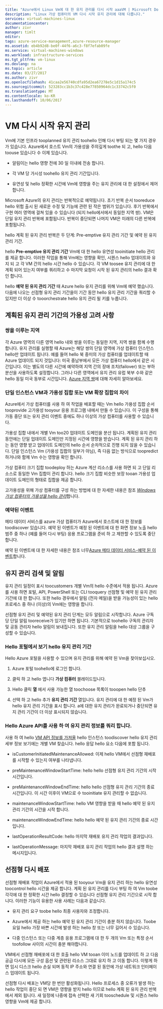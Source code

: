 ```yaml
---
title: "Azure에서 Linux Vm에 대 한 유지 관리를 다시 시작 aaaVM | Microsoft Docs"
description: "Linux 가상 컴퓨터의 VM 다시 시작 유지 관리에 대해 다룹니다."
services: virtual-machines-linux
documentationcenter: 
author: zivr
manager: timlt
editor: 
tags: azure-service-management,azure-resource-manager
ms.assetid: eb4b92d8-be0f-44f6-a6c3-f8f7efab09fe
ms.service: virtual-machines-windows
ms.workload: infrastructure-services
ms.tgt_pltfrm: vm-linux
ms.devlang: na
ms.topic: article
ms.date: 03/27/2017
ms.author: zivr
ms.openlocfilehash: 41caa2e56740cdfa95d2ea67278e5c1d15a174c5
ms.sourcegitcommit: 523283cc1b3c37c428e77850964dc1c33742c5f0
ms.translationtype: MT
ms.contentlocale: ko-KR
ms.lasthandoff: 10/06/2017
---
```

# <a name="vm-restarting-maintenance"></a>VM 다시 시작 유지 관리

Vm에 기본 인프라 tooplanned 유지 관리 toohello 인해 다시 부팅 되는 몇 가지 경우가 있습니다. Azure에서 호스트 Vm의 가용성을 주의깊게 toothe 되 고, hello 다음 toouse 있습니다 수 이제 있습니다.

-   알림이는 hello 영향 전에 30 일 이내에 전송 합니다.

-   각 VM 당 가시성 toohello 유지 관리 기간입니다.

-   유연성 및 hello 정확한 시간에 Vm에 영향을 주는 유지 관리에 대 한 설정에서 제어 합니다.

Microsoft Azure의 유지 관리는 반복적으로 예약됩니다. 초기 반복 순서 tooreduce hello 위험 출시 된 새로운 수정 및 기능에 관련 된 작은 범위가 있습니다. 후기 반복에서 구현 여러 영역에 걸쳐 있을 수 있습니다 (되지 hello에서에서 동일한 지역 쌍). VM은 단일 유지 관리 반복에 포함됩니다. 반복이 중단되면 나머지 VM은 미래의 다른 반복에 포함됩니다.

hello 계획 된 유지 관리 반복은 두 단계: Pre-emptive 유지 관리 기간 및 예약 된 유지 관리 기간.

hello **Pre-emptive 유지 관리 기간** Vm에 대 한 hello 유연성 tooinitiate hello 관리를 제공 합니다. 이러한 작업을 통해 Vm에는 영향을 확인, 시퀀스 hello 업데이트와 유지 되 고 각 VM 간의 hello 시간 hello 수 있습니다. 각 VM toosee 유지 관리에 대 한 계획 되어 있는지 여부를 쿼리하고 수 마지막 요청이 시작 된 유지 관리의 hello 결과 확인 합니다.

hello **예약 된 유지 관리 기간** 때 Azure hello 유지 관리를 위해 Vm에 예약 했습니다. 다음에 나오는 선점형 유지 관리 기간을이 기간 동안 hello 유지 관리 기간을 쿼리할 수 있지만 더 이상 수 tooorchestrate hello 유지 관리 될 키를 누릅니다.

## <a name="availability-considerations-during-planned-maintenance"></a>계획된 유지 관리 기간의 가용성 고려 사항 

### <a name="paired-regions"></a>쌍을 이루는 지역

각 Azure 영역의 다른 영역 hello 내와 쌍을 이루는 동일한 지역, 지역 쌍을 함께 수행 합니다. 유지 관리를 실행할 때 Azure는 해당 쌍의 단일 영역에 가상 컴퓨터 인스턴스 hello만 업데이트 됩니다. 예를 들어 hello 북 중미의 가상 컴퓨터를 업데이트할 때 Azure 업데이트 되지 것입니다: 미국 중남부에서 모든 가상 컴퓨터 hello에서 같은 시간입니다. 이는 별도의 다른 시간에 예약하여 지역 간의 장애 조치(failover) 또는 부하 분산을 사용하도록 설정합니다. 그러나 다른 영역에서 유지 관리 유럽 북부 수와 같은 hello 동일 미국 동부로 시간입니다.
[Azure 지역 쌍](https://docs.microsoft.com/azure/best-practices-availability-paired-regions)에 대해 자세히 알아보세요.

### <a name="single-instance-vms-vs-availability-set-or-vm-scale-set"></a>단일 인스턴스 VM과 가용성 집합 또는 VM 확장 집합의 차이

Azure에서 가상 컴퓨터를 사용 하 여 작업을 배포할 때는 Vm hello 가용성 집합 순서 tooprovide 고가용성 tooyour 응용 프로그램 내에서 만들 수 있습니다. 이 구성을 통해 가동 중단 또는 유지 관리 이벤트 중에도 하나 이상의 가상 컴퓨터를 사용할 수 있습니다.

가용성 집합 내에서 개별 Vm too20 업데이트 도메인을 분산 됩니다. 계획된 유지 관리 동안에는 단일 업데이트 도메인만 지정된 시간에 영향을 받습니다. 계획 된 유지 관리 하는 동안 영향 받고 업데이트 도메인의 hello 순서 순차적으로 진행 되지 않을 수 있습니다. 단일 인스턴스 Vm (가용성 집합의 일부가 아님), 즉 다음 없는 방식으로 toopredict 하거나와 함께 Vm 수는 영향을 확인 합니다.

가상 컴퓨터 크기 집합 toodeploy 하는 Azure 계산 리소스를 사용 하면 되 고 단일 리소스로 동일한 Vm 집합이 관리 합니다.
hello 크기 집합 비슷한 보장 tooan 가용성 업데이트 도메인의 형태로 집합을 제공 합니다. 

고가용성을 위해 가상 컴퓨터를 구성 하는 방법에 대 한 자세한 내용은 참조 [ *Windows 가상 컴퓨터의 가용성을 hello 관리*](manage-availability.md?toc=%2fazure%2fvirtual-machines%2flinux%2ftoc.json)합니다.

### <a name="scheduled-events"></a>예약된 이벤트

메타 데이터 서비스를 azure 가상 컴퓨터가 Azure에서 호스트에 대 한 정보를 toodiscover 있습니다. 예약 된 이벤트가 예정 된 이벤트에 대 한 화면 정보 노출 hello 범주 중 하나 (예를 들어 다시 부팅) 응용 프로그램을 준비 하 고 제한할 수 있도록 중단 합니다.

예약 된 이벤트에 대 한 자세한 내용은 참조 너무[Azure 메타 데이터 서비스-예약 된 이벤트](../virtual-machines-scheduled-events.md)합니다.

## <a name="maintenance-discovery-and-notifications"></a>유지 관리 검색 및 알림

유지 관리 일정이 표시 toocustomers 개별 Vm의 hello 수준에서 적용 됩니다. Azure를 사용 하면 포털, API, PowerShell 또는 CLI tooquery 선점형 및 예약 된 유지 관리 기간에 대 한 합니다. 또한 hello 경우에서 알림 (전자 메일)을 받을 가능성이 있는 hello 프로세스 중 하나 (이상)의 Vm에는 영향을 합니다.

선점형 유지 관리 및 예약된 유지 관리 단계는 모두 알림으로 시작합니다. Azure 구독 당 단일 알림 tooreceive가 있기만 하면 됩니다. 기본적으로 toohello 구독의 관리자 및 공동 관리자 hello 알림이 보내집니다. 또한 유지 관리 알림을 hello 대상 그룹을 구성할 수 있습니다.

### <a name="view-hello-maintenance-window-in-hello-portal"></a>Hello 포털에서 보기 hello 유지 관리 기간 

Hello Azure 포털을 사용할 수 있으며 유지 관리를 위해 예약 된 Vm을 찾아보십시오.

1.  Azure 포털 toohello에 로그인 합니다.

2.  클릭 하 고 hello 엽니다 **가상 컴퓨터** 블레이드입니다.

3.  Hello 클릭 **열** 에서 사용 가능한 열 toochoose 목록이 tooopen hello 단추

4.  선택 하 고 hello 추가 **유지 관리 기간** 열입니다. 유지 관리에 대 한 예정 된 Vm가 hello 유지 관리 기간을 표시 합니다. a에 대한 유지 관리가 완료되거나 중단되면 유지 관리 기간이 더 이상 표시되지 않습니다.

### <a name="query-maintenance-details-using-hello-azure-api"></a>Hello Azure API를 사용 하 여 유지 관리 정보를 쿼리 합니다.

사용 하 여 hello [VM API 정보를 가져올](https://docs.microsoft.com/rest/api/compute/virtualmachines/virtualmachines-get) hello 인스턴스 toodiscover hello 유지 관리 세부 정보 보기에는 개별 VM 찾습니다. hello 응답 hello 요소 다음에 포함 됩니다.

  - isCustomerInitiatedMaintenanceAllowed: 이제 hello VM에서 선점형 재배포를 시작할 수 있는지 여부를 나타냅니다.

  - preMaintenanceWindowStartTime: hello hello 선점형 유지 관리 기간의 시작 시간입니다.

  - preMaintenanceWindowEndTime: hello hello 선점형 유지 관리 기간의 종료 시간입니다. 이 시간 이후이 VM으로 수 tooinitiate 유지 관리할 수 없습니다.
    
  - maintenanceWindowStartTime: hello VM 영향을 받을 때 hello 예약 된 유지 관리 기간의 시간을 시작 합니다.

  - maintenanceWindowEndTime: hello hello 예약 된 유지 관리 기간의 종료 시간입니다.
  
  - lastOperationResultCode: hello 마지막 재배포 유지 관리 작업의 결과입니다.
 
  - lastOperationMessage: 마지막 재배포 유지 관리 작업의 hello 결과 설명 하는 메시지입니다.


## <a name="pre-emptive-redeploy"></a>선점형 다시 배포

선점형 재배포 작업이 Azure에서 적용 된 tooyour Vm을 유지 관리 하는 hello 유연성 toocontrol hello 시간을 제공 합니다. 계획 된 유지 관리를 다시 부팅 하 여 Vm toobe 각각에 대 한 정확한 시간 hello 결정할 수 있습니다 선점형 유지 관리 기간으로 시작 합니다. 이러한 기능이 유용한 사용 사례는 다음과 같습니다.

-   유지 관리 요구 toobe hello 최종 사용자와 조정합니다.

-   Azure에서 제공 하는 hello 예약 된 유지 관리 기간이 충분 하지 않습니다.
    Toobe 요일 hello 가장 바쁜 시간에 발생 하는 hello 창 또는 너무 길어서 수 있습니다.

-   다중 인스턴스 또는 다중 계층 응용 프로그램에 대 한 두 개의 Vm 또는 특정 순서 toofollow 사이의 시간이 충분 해야합니다.

VM에서 선점형 재배포에 대 한 호출 hello VM tooan 이미 노드를 업데이트 하 고 다음 공급 다시에 모든 구성 옵션 및 관련된 리소스 그대로 유지 하 고 이동 합니다. 이렇게 하면 임시 디스크 hello 손실 되며 동적 IP 주소와 연결 된 동안에 가상 네트워크 인터페이스 업데이트 됩니다.

선점형 다시 배포는 VM당 한 번만 활성화됩니다. Hello 프로세스 중 오류가 발생 하는 hello 작업이 중단 되 면 VM은 영향을 받지 hello 이므로 hello 계획 된 유지 관리 반복에서 제외 됩니다. 새 일정에 나중에 접속 선택한 새 기회 tooschedule 및 시퀀스 hello 영향을 Vm에 제공 합니다.
